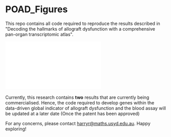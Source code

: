 # POAD_Figures

This repo contains all code required to reproduce the results described in "Decoding the hallmarks of allograft dysfunction with a comprehensive pan-organ transcriptomic atlas".

![Figure 1](images/A4_Figure1.pdf)

Currently, this research contains **two** results that are currently being commercialised. 
Hence, the code required to develop genes within the data-driven global indicator of allograft dysfunction and the blood assay will be updated at a later date (Once the patent has been approved)

For any concerns, please contact harryr@maths.usyd.edu.au.
Happy exploring! 
